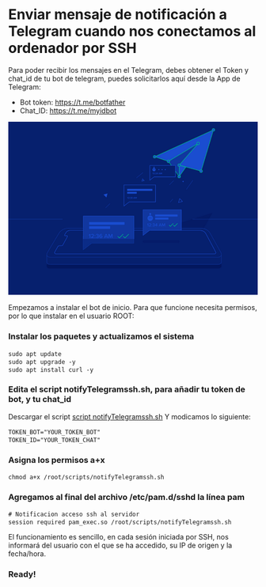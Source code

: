 # Enviar mensaje de notificación a Telegram cuando nos conectamos al ordenador por SSH

Para poder recibir los mensajes en el Telegram, debes obtener el Token y chat_id de tu bot de telegram, puedes solicitarlos aquí desde la App de Telegram:
- Bot token: https://t.me/botfather
- Chat_ID: https://t.me/myidbot

![alt text](https://github.com/JuanRodenas/NotifyTelegramSSH/blob/main/hellotelegram.png)

Empezamos a instalar el bot de inicio. Para que funcione necesita permisos, por lo que instalar en el usuario ROOT:
### Instalar los paquetes y actualizamos el sistema
~~~~
sudo apt update
sudo apt upgrade -y
sudo apt install curl -y
~~~~

### Edita el script notifyTelegramssh.sh, para añadir tu token de bot, y tu chat_id
Descargar el script [script notifyTelegramssh.sh](https://github.com/JuanRodenas/NotifyTelegramSSH/blob/main/notifyTelegramssh.sh)
Y modicamos lo siguiente:
~~~~
TOKEN_BOT="YOUR_TOKEN_BOT"
TOKEN_ID="YOUR_TOKEN_CHAT"
~~~~

### Asigna los permisos a+x
~~~~
chmod a+x /root/scripts/notifyTelegramssh.sh
~~~~

### Agregamos al final del archivo /etc/pam.d/sshd la línea pam
~~~~
# Notificacion acceso ssh al servidor
session required pam_exec.so /root/scripts/notifyTelegramssh.sh
~~~~

El funcionamiento es sencillo, en cada sesión iniciada por SSH, nos informará del usuario con el que se ha accedido, su IP de origen y la fecha/hora.
### Ready!

